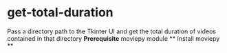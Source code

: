 # get-total-duration
Pass a directory path to the Tkinter UI and get the total duration of videos contained in that directory
**Prerequisite**
moviepy module
** Install moviepy **

